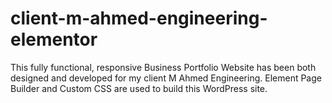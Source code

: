 # client-m-ahmed-engineering-elementor
This fully functional, responsive Business Portfolio Website has been both designed and developed for my client M Ahmed Engineering. Element Page Builder and Custom CSS are used to build this WordPress site.
